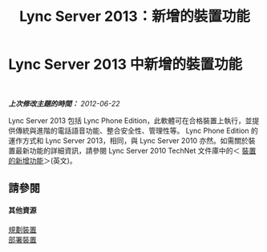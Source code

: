 ﻿---
title: Lync Server 2013：新增的裝置功能
TOCTitle: 新增的裝置功能
ms:assetid: d5481b83-99b7-46e3-9167-9811bded1f50
ms:mtpsurl: https://technet.microsoft.com/zh-tw/library/Gg398926(v=OCS.15)
ms:contentKeyID: 49292420
ms.date: 08/10/2015
mtps_version: v=OCS.15
ms.translationtype: HT
---

# Lync Server 2013 中新增的裝置功能

 

_**上次修改主題的時間：** 2012-06-22_

Lync Server 2013 包括 Lync Phone Edition，此軟體可在合格裝置上執行，並提供傳統與進階的電話語音功能、整合安全性、管理性等。 Lync Phone Edition 的運作方式和 Lync Server 2013，相同，與 Lync Server 2010 亦然。如需關於裝置最新功能的詳細資訊，請參閱 Lync Server 2010 TechNet 文件庫中的＜ [裝置的新增功能](http://go.microsoft.com/fwlink/?linkid=256490%26clcid=0x404)＞(英文)。

## 請參閱

#### 其他資源

[規劃裝置](http://go.microsoft.com/fwlink/?linkid=256483%26clcid=0x404)  
[部署裝置](http://go.microsoft.com/fwlink/?linkid=256484%26clcid=0x404)

